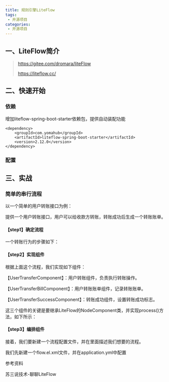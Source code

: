 ```yaml
---
title: 规则引擎LiteFlow
tags:
 - 开源项目
categories: 
 - 开源项目
---
```




## 一、LiteFlow简介

> https://gitee.com/dromara/liteFlow
>
> https://liteflow.cc/





## 二、快速开始

### 依赖

增加liteflow-spring-boot-starter依赖包，提供自动装配功能

~~~
<dependency>
    <groupId>com.yomahub</groupId>
    <artifactId>liteflow-spring-boot-starter</artifactId>
    <version>2.12.0</version>
</dependency>
~~~

### 配置



## 三、实战

### 简单的串行流程

以一个简单的用户转账接口为例：

提供一个用户转账接口，用户可以给收款方转账，转账成功后生成一个转账账单。

#### 【step1】确定流程

一个转账行为的步骤如下：





#### 【step2】实现组件

根据上面这个流程，我们实现如下组件：

【UserTransferComponent】：用户转账组件，负责执行转账操作。

【UserTransferBillComponent】：用户转账账单组件，记录转账账单。

【UserTransferSuccessComponent】：转账成功组件，设置转账成功标志。

这三个组件的关键是要继承LiteFlow的NodeComponent类，并实现process()方法，如下所示：







#### 【step3】编排组件

接着，我们要新建一个流程配置文件，并在里面描述我们想要的流程。

我们先新建一个flow.el.xml文件，并在application.yml中配置











参考资料

苏三说技术-聊聊LiteFlow

